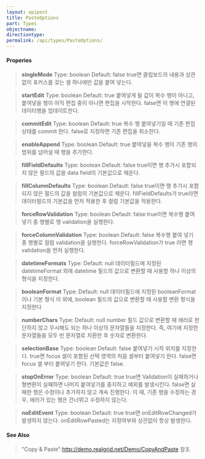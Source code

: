 ```yaml
---
layout: apipost
title: PasteOptions
part: Types
objectname: 
directiontype: 
permalink: /api/types/PasteOptions/
---
```



>

#### Properies

> **singleMode**
> Type: boolean
> Default: false
> true면 클립보드의 내용과 상관없이 포커스를 갖는 셀 하나에만 값을 붙여 넣는다.

> **startEdit**
> Type: boolean
> Default: true
> 붙여넣게 될 값이 복수 행이 아니고, 붙여넣을 행이 아직 편집 중이 아니면 편집을 시작한다. false면 이 행에 연결된 데이터행을 업데이트한다.

> **commitEdit**
> Type: boolean
> Default: true
> 복수 행 붙여넣기일 때 기존 편집 상태를 commit 한다. false로 지정하면 기존 편집을 취소한다. 

> **enableAppend**
> Type: boolean
> Default: true
> 붙여넣을 복수 행이 기존 행의 범위를 넘어설 때 행을 추가한다.

> **fillFieldDefaults**
> Type: boolean
> Default: false
> true이면 행 추가시 포함되지 않은 필드의 값을 data field의 기본값으로 채운다.

> **fillColumnDefaults**
> Type: boolean
> Default: false
> true이면 행 추가시 포함되지 않은 필드의 값을 컬럼의 기본값으로 채운다. fillFieldDefaults가 true라면 데이터필드의 기본값을 먼저 적용한 후 컬럼 기본값을 적용한다.

> **forceRowValidation**
> Type: boolean
> Default: false
> true이면 복수행 붙여 넣기 중 행별로 행 validation을 실행한다.

> **forceColumnValidation**
> Type: boolean
> Default: false
> 복수행 붙여 넣기 중 행별로 컬럼 validation을 실행한다. forceRowValidation가 true 라면 행 validation을 먼저 실행한다.

> **datetimeFormats**
> Type:
> Default: null
> 데이터필드에 지정된 datetimeFormat 외에 datetime 필드의 값으로 변환할 때 사용할 하나 이상의 형식을 지정한다.

> **booleanFormat**
> Type:
> Default: null
> 데이터필드에 지정된 booleanFormat이나 기본 형식 이 외에, boolean 필드의 값으로 변환할 때 사용할 변환 형식을 지정한다

> **numberChars**
> Type:
> Default: null
> number 필드 값으로 변환할 때 에러로 판단하지 않고 무시해도 되는 하나 이상의 문자열들을 지정한다. 즉, 여기에 지정한 문자열들을 모두 빈 문자열로 치환한 후 숫자로 변환한다.

> **selectionBase**
> Type: boolean
> Default: false
> 붙여넣기 시작 위치를 지정한다. true면 focus 셀이 포함된 선택 영역의 처음 셀부터 붙여넣기 한다. false면 focus 셀 부터 붙여넣기 한다. 기본값은 false.

> **stopOnError**
> Type: boolean
> Default: true
> true면 Validation이 실패하거나 형변환이 실패하면 나머지 붙여넣기를 중지하고 예외를 발생시킨다.
> false면 실패한 행은 수정이나 추가하지 않고 계속 진행한다. 이 때, 기존 행을 수정하는 경우, 에러가 있는 행은 건너뛰고 수정하지 않는다. 

> **noEditEvent**
> Type: boolean
> Default: true
> true면 onEditRowChanged가 발생하지 않는다. onEditRowPasted는 지정여부와 상관없이 항상 발생한다.
#### See Also
>
> "Copy & Paste":http://demo.realgrid.net/Demo/CopyAndPaste 참조


